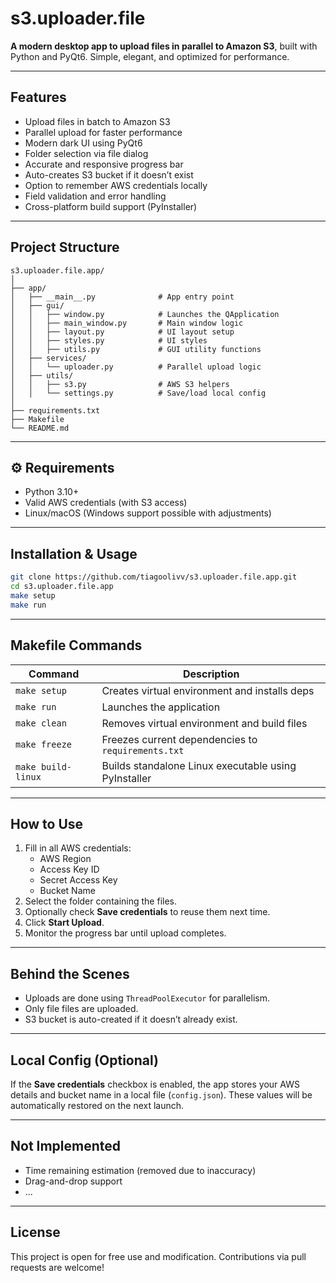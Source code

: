 # s3.uploader.file

**A modern desktop app to upload files in parallel to Amazon S3**, built with Python and PyQt6. Simple, elegant, and optimized for performance.

---

## Features

- Upload files in batch to Amazon S3
- Parallel upload for faster performance
- Modern dark UI using PyQt6
- Folder selection via file dialog
- Accurate and responsive progress bar
- Auto-creates S3 bucket if it doesn’t exist
- Option to remember AWS credentials locally
- Field validation and error handling
- Cross-platform build support (PyInstaller)

---

## Project Structure

```
s3.uploader.file.app/
│
├── app/
│   ├── __main__.py              # App entry point
│   ├── gui/
│   │   ├── window.py            # Launches the QApplication
│   │   ├── main_window.py       # Main window logic
│   │   ├── layout.py            # UI layout setup
│   │   ├── styles.py            # UI styles
│   │   ├── utils.py             # GUI utility functions
│   ├── services/
│   │   └── uploader.py          # Parallel upload logic
│   ├── utils/
│   │   ├── s3.py                # AWS S3 helpers
│   │   └── settings.py          # Save/load local config
│
├── requirements.txt
├── Makefile
└── README.md
```

---

## ⚙️ Requirements

- Python 3.10+
- Valid AWS credentials (with S3 access)
- Linux/macOS (Windows support possible with adjustments)

---

## Installation & Usage

```bash
git clone https://github.com/tiagoolivv/s3.uploader.file.app.git
cd s3.uploader.file.app
make setup
make run
```

---

## Makefile Commands

| Command           | Description                                     |
|------------------|-------------------------------------------------|
| `make setup`      | Creates virtual environment and installs deps   |
| `make run`        | Launches the application                        |
| `make clean`      | Removes virtual environment and build files     |
| `make freeze`     | Freezes current dependencies to `requirements.txt` |
| `make build-linux`| Builds standalone Linux executable using PyInstaller |

---

## How to Use

1. Fill in all AWS credentials:
   - AWS Region
   - Access Key ID
   - Secret Access Key
   - Bucket Name
2. Select the folder containing the files.
3. Optionally check **Save credentials** to reuse them next time.
4. Click **Start Upload**.
5. Monitor the progress bar until upload completes.

---

## Behind the Scenes

- Uploads are done using `ThreadPoolExecutor` for parallelism.
- Only file files are uploaded.
- S3 bucket is auto-created if it doesn’t already exist.

---

## Local Config (Optional)

If the **Save credentials** checkbox is enabled, the app stores your AWS details and bucket name in a local file (`config.json`). These values will be automatically restored on the next launch.

---

## Not Implemented

- Time remaining estimation (removed due to inaccuracy)
- Drag-and-drop support
- ...

---

## License

This project is open for free use and modification. Contributions via pull requests are welcome!
